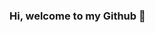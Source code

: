 ### Hi, welcome to my Github 👋

<!--
**alexnguyen02/alexnguyen02** is a ✨ _special_ ✨ repository because its `README.md` (this file) appears on your GitHub profile.

Here are some ideas to get you started:

- 💻 I’m currently working as a software engineer at CouBon, a tech start-up found by students at University of Toronto, focusing on developing the mobile application
- 🌱 I’m currently learning Web Development
- 👯 I’m looking to collaborate on any coding projects that inspire me
- 📫 How to reach me: leminhtrang.nguyen@outlook.com
- ⚡ Fun fact: I am inspired by fashion, clean technology, and disability-friendly solutions
-->
